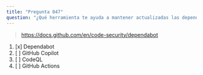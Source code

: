```yaml
---
title: "Pregunta 047"
question: "¿Qué herramienta te ayuda a mantener actualizadas las dependencias del repositorio?"
---
```



> https://docs.github.com/en/code-security/dependabot
1. [x] Dependabot  
1. [ ] GitHub Copilot  
1. [ ] CodeQL  
1. [ ] GitHub Actions  
